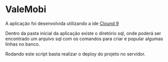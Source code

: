 # ValeMobi

A aplicação foi desenvolvida utilizando a ide [Clound 9](https://c9.io)

Dentro da pasta inicial da aplicação existe o diretório sql, onde poderá ser encontrado um arquivo sql com os comandos para criar e popular algumas linhas no banco.

Rodando este script basta realizar o deploy do projeto no servidor.
